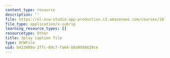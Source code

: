 ```yaml
---
content_type: resource
description: ''
file: https://ol-ocw-studio-app-production.s3.amazonaws.com/courses/18-01sc-single-variable-calculus-fall-2010/b423089a2ffc89c7fa64b8a9956629ce_ryLdyDrBfvI.srt
file_type: application/x-subrip
learning_resource_types: []
resourcetype: Other
title: 3play caption file
type: OCWFile
uid: b423089a-2ffc-89c7-fa64-b8a9956629ce
---
```


